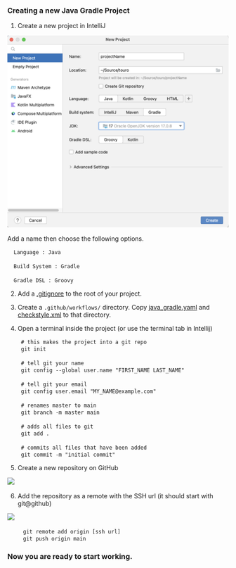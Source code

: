 ### Creating a new Java Gradle Project

1. Create a new project in IntelliJ

![](new_project.png)

Add a name then choose the following options.

      Language : Java
      
      Build System : Gradle
      
      Gradle DSL : Groovy

2. Add a [.gitignore](.gitignore) to the root of your project.

3. Create a `.github/workflows/` directory. Copy [java_gradle.yaml](git/.github/workflows/java_gradle.yaml)
   and [checkstyle.xml](git/.github/workflows/checkstyle.xml) to that directory.

4. Open a terminal inside the project (or use the terminal tab in Intellij)

        # this makes the project into a git repo
        git init

        # tell git your name
        git config --global user.name "FIRST_NAME LAST_NAME"

        # tell git your email
        git config user.email "MY_NAME@example.com"
        
        # renames master to main
        git branch -m master main

        # adds all files to git
        git add .

        # commits all files that have been added
        git commit -m "initial commit"

5. Create a new repository on GitHub

![](new_repo.png)

6. Add the repository as a remote with the SSH url (it should start with git@github)

![](ssh_url.png)

         git remote add origin [ssh url]
         git push origin main

### Now you are ready to start working.
